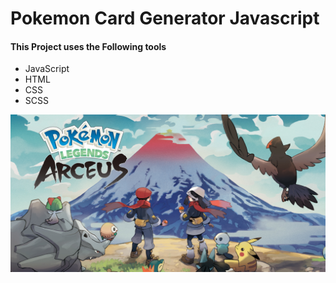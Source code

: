 # Pokemon Card Generator Javascript

#### This Project uses the Following tools

- JavaScript
- HTML
- CSS
- SCSS

 <img src="img/pokiImage.jpg" alt="" />
 <img src="https://blog.postman.com/wp-content/uploads/2021/03/APIs-in-Postman-e1616786230943.png" alt="" />
